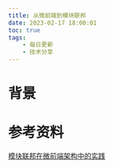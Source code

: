 ```yaml
---
title: 从微前端到模块联邦
date: 2023-02-17 18:00:01
toc: true
tags:
    - 每日更新
    - 技术分享
---
```


# 背景


# 参考资料

[模块联邦在微前端架构中的实践](https://mp.weixin.qq.com/s/8vfTp-FZbYNk2k8gCIGc8w)